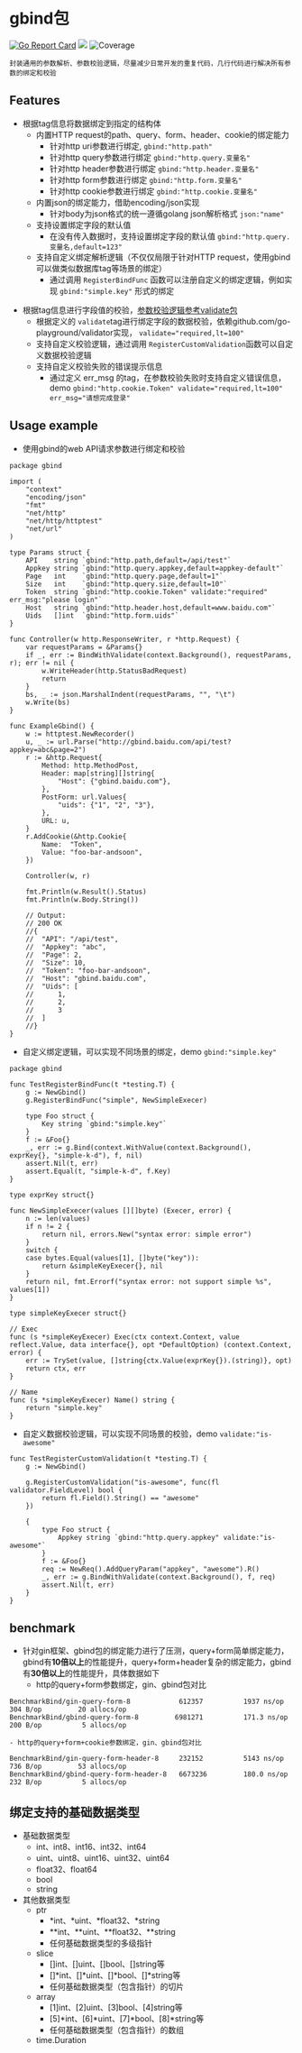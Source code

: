 # gbind包

[![Go Report Card](https://goreportcard.com/badge/github.com/bdjimmy/gbind)](https://goreportcard.com/report/github.com/bdjimmy/gbind)
<a title="Doc for ants" target="_blank" href="https://pkg.go.dev/github.com/bdjimmy/gbind?tab=doc"><img src="https://img.shields.io/badge/go.dev-doc-007d9c?style=flat-square&logo=read-the-docs" /></a>
![Coverage](https://img.shields.io/badge/Coverage-81.8%25-brightgreen)

	封装通用的参数解析、参数校验逻辑，尽量减少日常开发的重复代码，几行代码进行解决所有参数的绑定和校验


## Features
+ 根据tag信息将数据绑定到指定的结构体
	- 内置HTTP request的path、query、form、header、cookie的绑定能力
		- 针对http uri参数进行绑定,  `gbind:"http.path"`
		- 针对http query参数进行绑定 `gbind:"http.query.变量名"`
		- 针对http header参数进行绑定  `gbind:"http.header.变量名"`
		- 针对http form参数进行绑定 `gbind:"http.form.变量名"`
		- 针对http cookie参数进行绑定 `gbind:"http.cookie.变量名"`
	- 内置json的绑定能力，借助encoding/json实现
		- 针对body为json格式的统一遵循golang json解析格式 `json:"name"`
	- 支持设置绑定字段的默认值
		- 在没有传入数据时，支持设置绑定字段的默认值 `gbind:"http.query.变量名,default=123"`
	- 支持自定义绑定解析逻辑（不仅仅局限于针对HTTP request，使用gbind可以做类似数据库tag等场景的绑定）
		- 通过调用 `RegisterBindFunc` 函数可以注册自定义的绑定逻辑，例如实现 `gbind:"simple.key"` 形式的绑定

- 根据tag信息进行字段值的校验，[参数校验逻辑参考validate包](https://pkg.go.dev/gopkg.in/go-playground/validator.v9	)
	- 根据定义的 `validate`tag进行绑定字段的数据校验，依赖github.com/go-playground/validator实现， `validate="required,lt=100"`
	- 支持自定义校验逻辑，通过调用 `RegisterCustomValidation`函数可以自定义数据校验逻辑
	- 支持自定义校验失败的错误提示信息
		- 通过定义 err_msg 的tag，在参数校验失败时支持自定义错误信息，demo `gbind:"http.cookie.Token" validate="required,lt=100" err_msg="请想完成登录"`
## Usage example
- 使用gbind的web API请求参数进行绑定和校验

```golang
package gbind

import (
	"context"
	"encoding/json"
	"fmt"
	"net/http"
	"net/http/httptest"
	"net/url"
)

type Params struct {
	API    string `gbind:"http.path,default=/api/test"`
	Appkey string `gbind:"http.query.appkey,default=appkey-default"`
	Page   int    `gbind:"http.query.page,default=1"`
	Size   int    `gbind:"http.query.size,default=10"`
	Token  string `gbind:"http.cookie.Token" validate:"required" err_msg:"please login"`
	Host   string `gbind:"http.header.host,default=www.baidu.com"`
	Uids   []int  `gbind:"http.form.uids"`
}

func Controller(w http.ResponseWriter, r *http.Request) {
	var requestParams = &Params{}
	if _, err := BindWithValidate(context.Background(), requestParams, r); err != nil {
		w.WriteHeader(http.StatusBadRequest)
		return
	}
	bs, _ := json.MarshalIndent(requestParams, "", "\t")
	w.Write(bs)
}

func ExampleGbind() {
	w := httptest.NewRecorder()
	u, _ := url.Parse("http://gbind.baidu.com/api/test?appkey=abc&page=2")
	r := &http.Request{
		Method: http.MethodPost,
		Header: map[string][]string{
			"Host": {"gbind.baidu.com"},
		},
		PostForm: url.Values{
			"uids": {"1", "2", "3"},
		},
		URL: u,
	}
	r.AddCookie(&http.Cookie{
		Name:  "Token",
		Value: "foo-bar-andsoon",
	})

	Controller(w, r)

	fmt.Println(w.Result().Status)
	fmt.Println(w.Body.String())

	// Output:
	// 200 OK
	//{
	//	"API": "/api/test",
	//	"Appkey": "abc",
	//	"Page": 2,
	//	"Size": 10,
	//	"Token": "foo-bar-andsoon",
	//	"Host": "gbind.baidu.com",
	//	"Uids": [
	//		1,
	//		2,
	//		3
	//	]
	//}
}
```
- 自定义绑定逻辑，可以实现不同场景的绑定，demo `gbind:"simple.key"`
```golang
package gbind

func TestRegisterBindFunc(t *testing.T) {
	g := NewGbind()
	g.RegisterBindFunc("simple", NewSimpleExecer)

	type Foo struct {
		Key string `gbind:"simple.key"`
	}
	f := &Foo{}
	_, err := g.Bind(context.WithValue(context.Background(), exprKey{}, "simple-k-d"), f, nil)
	assert.Nil(t, err)
	assert.Equal(t, "simple-k-d", f.Key)	
}

type exprKey struct{}

func NewSimpleExecer(values [][]byte) (Execer, error) {
	n := len(values)
	if n != 2 {
		return nil, errors.New("syntax error: simple error")
	}
	switch {
	case bytes.Equal(values[1], []byte("key")):
		return &simpleKeyExecer{}, nil
	}
	return nil, fmt.Errorf("syntax error: not support simple %s", values[1])
}

type simpleKeyExecer struct{}

// Exec
func (s *simpleKeyExecer) Exec(ctx context.Context, value reflect.Value, data interface{}, opt *DefaultOption) (context.Context, error) {
	err := TrySet(value, []string{ctx.Value(exprKey{}).(string)}, opt)
	return ctx, err
}

// Name
func (s *simpleKeyExecer) Name() string {
	return "simple.key"
}

```
- 自定义数据校验逻辑，可以实现不同场景的校验，demo `validate:"is-awesome"`
```golang
func TestRegisterCustomValidation(t *testing.T) {
	g := NewGbind()

	g.RegisterCustomValidation("is-awesome", func(fl validator.FieldLevel) bool {
		return fl.Field().String() == "awesome"
	})

	{
		type Foo struct {
			Appkey string `gbind:"http.query.appkey" validate:"is-awesome"`
		}
		f := &Foo{}
		req := NewReq().AddQueryParam("appkey", "awesome").R()
		_, err := g.BindWithValidate(context.Background(), f, req)
		assert.Nil(t, err)
	}
}
```

## benchmark
+ 针对gin框架、gbind包的绑定能力进行了压测，query+form简单绑定能力，gbind有**10倍以上**的性能提升，query+form+header复杂的绑定能力，gbind有**30倍以上**的性能提升，具体数据如下
	- http的query+form参数绑定，gin、gbind包对比
```	
BenchmarkBind/gin-query-form-8         	  612357	      1937 ns/op	     304 B/op	      20 allocs/op
BenchmarkBind/gbind-query-form-8       	 6981271	      171.3 ns/op	     200 B/op	       5 allocs/op
```

	- http的query+form+cookie参数绑定，gin、gbind包对比
```
BenchmarkBind/gin-query-form-header-8  	  232152	      5143 ns/op	     736 B/op	      53 allocs/op
BenchmarkBind/gbind-query-form-header-8   6673236	      180.0 ns/op	     232 B/op	       5 allocs/op	
```

## 绑定支持的基础数据类型
+ 基础数据类型
	- int、int8、int16、int32、int64
	- uint、uint8、uint16、uint32、uint64
	- float32、float64
	- bool
	- string
+ 其他数据类型	
	- ptr
		- *int、*uint、*float32、*string
		- **int、**uint、**float32、**string
		- 任何基础数据类型的多级指针
	- slice
		- []int、[]uint、[]bool、[]string等
		- []*int、[]*uint、[]*bool、[]*string等
		- 任何基础数据类型（包含指针）的切片
	- array
		- [1]int、[2]uint、[3]bool、[4]string等
		- [5]*int、[6]*uint、[7]*bool、[8]*string等
		- 任何基础数据类型（包含指针）的数组
	- time.Duration	

